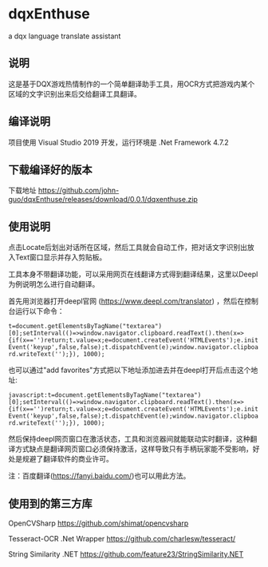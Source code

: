 # dqxEnthuse

a dqx language translate assistant


## 说明

这是基于DQX游戏热情制作的一个简单翻译助手工具，用OCR方式把游戏内某个区域的文字识别出来后交给翻译工具翻译。


## 编译说明

项目使用 Visual Studio 2019 开发，运行环境是 .Net Framework 4.7.2


## 下载编译好的版本

下载地址 https://github.com/john-guo/dqxEnthuse/releases/download/0.0.1/dqxenthuse.zip


## 使用说明

点击Locate后划出对话所在区域，然后工具就会自动工作，把对话文字识别出放入Text窗口显示并存入剪贴板。

工具本身不带翻译功能，可以采用网页在线翻译方式得到翻译结果，这里以Deepl为例说明怎么进行自动翻译。

首先用浏览器打开deepl官网 (https://www.deepl.com/translator) ，然后在控制台运行以下命令：

`
t=document.getElementsByTagName("textarea")[0];setInterval(()=>window.navigator.clipboard.readText().then(x=>{if(x=='')return;t.value=x;e=document.createEvent('HTMLEvents');e.initEvent('keyup',false,false);t.dispatchEvent(e);window.navigator.clipboard.writeText('');}), 1000);
`

也可以通过"add favorites"方式把以下地址添加进去并在deepl打开后点击这个地址:

`
javascript:t=document.getElementsByTagName("textarea")[0];setInterval(()=>window.navigator.clipboard.readText().then(x=>{if(x=='')return;t.value=x;e=document.createEvent('HTMLEvents');e.initEvent('keyup',false,false);t.dispatchEvent(e);window.navigator.clipboard.writeText('');}), 1000);
`

然后保持deepl网页窗口在激活状态，工具和浏览器间就能联动实时翻译，这种翻译方式缺点是翻译网页窗口必须保持激活，这样导致只有手柄玩家能不受影响，好处是规避了翻译软件的商业许可。

注：百度翻译(https://fanyi.baidu.com/)也可以用此方法。


## 使用到的第三方库

OpenCVSharp https://github.com/shimat/opencvsharp

Tesseract-OCR .Net Wrapper https://github.com/charlesw/tesseract/

String Similarity .NET https://github.com/feature23/StringSimilarity.NET
